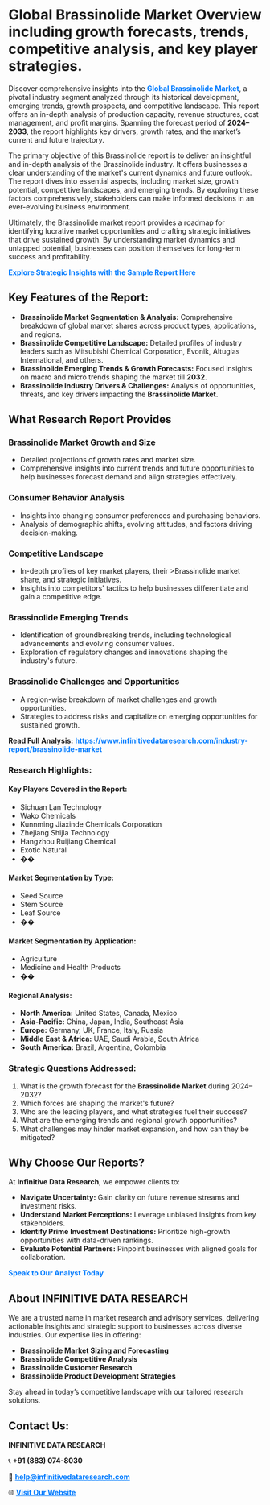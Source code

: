 <h1>Global Brassinolide Market Overview including growth forecasts, trends, competitive analysis, and key player strategies.</h1>
<p>
Discover comprehensive insights into the 
<a href="https://www.infinitivedataresearch.com/industry-report/brassinolide-market" rel="dofollow" style="color: #007BFF; text-decoration: none;"><strong>Global Brassinolide Market</strong></a>, a pivotal industry segment analyzed through its historical development, emerging trends, growth prospects, and competitive landscape. This report offers an in-depth analysis of production capacity, revenue structures, cost management, and profit margins. Spanning the forecast period of <strong>2024–2033</strong>, the report highlights key drivers, growth rates, and the market’s current and future trajectory.
</p>
<p>
The primary objective of this Brassinolide report is to deliver an insightful and in-depth analysis of the Brassinolide industry. It offers businesses a clear understanding of the market's current dynamics and future outlook. The report dives into essential aspects, including market size, growth potential, competitive landscapes, and emerging trends. By exploring these factors comprehensively, stakeholders can make informed decisions in an ever-evolving business environment.
</p>
<p>
Ultimately, the Brassinolide market report provides a roadmap for identifying lucrative market opportunities and crafting strategic initiatives that drive sustained growth. By understanding market dynamics and untapped potential, businesses can position themselves for long-term success and profitability.
</p>
<p>
<a href="https://www.infinitivedataresearch.com/request-sample/reportId=104821" style="color: #007BFF; text-decoration: none;"><strong>Explore Strategic Insights with the Sample Report Here</strong></a>
</p>

<h2>Key Features of the Report:</h2>
<ul>
<li><strong>Brassinolide Market Segmentation & Analysis:</strong> Comprehensive breakdown of global market shares across product types, applications, and regions.</li>
<li><strong>Brassinolide Competitive Landscape:</strong> Detailed profiles of industry leaders such as Mitsubishi Chemical Corporation, Evonik, Altuglas International, and others.</li>
<li><strong>Brassinolide Emerging Trends & Growth Forecasts:</strong> Focused insights on macro and micro trends shaping the market till <strong>2032</strong>.</li>
<li><strong>Brassinolide Industry Drivers & Challenges:</strong> Analysis of opportunities, threats, and key drivers impacting the <strong>Brassinolide Market</strong>.</li>
</ul>

<h2>What Research Report Provides</h2>
<h3>Brassinolide Market Growth and Size</h3>
<ul>
<li>Detailed projections of growth rates and market size.</li>
<li>Comprehensive insights into current trends and future opportunities to help businesses forecast demand and align strategies effectively.</li>
</ul>

<h3>Consumer Behavior Analysis</h3>
<ul>
<li>Insights into changing consumer preferences and purchasing behaviors.</li>
<li>Analysis of demographic shifts, evolving attitudes, and factors driving decision-making.</li>
</ul>

<h3>Competitive Landscape</h3>
<ul>
<li>In-depth profiles of key market players, their >Brassinolide market share, and strategic initiatives.</li>
<li>Insights into competitors' tactics to help businesses differentiate and gain a competitive edge.</li>
</ul>

<h3>Brassinolide Emerging Trends</h3>
<ul>
<li>Identification of groundbreaking trends, including technological advancements and evolving consumer values.</li>
<li>Exploration of regulatory changes and innovations shaping the industry's future.</li>
</ul>

<h3>Brassinolide Challenges and Opportunities</h3>
<ul>
<li>A region-wise breakdown of market challenges and growth opportunities.</li>
<li>Strategies to address risks and capitalize on emerging opportunities for sustained growth.</li>
</ul>
<p><strong>Read Full Analysis:</strong> <a href="https://www.infinitivedataresearch.com/industry-report/brassinolide-market" rel="dofollow" style="color: #007BFF; text-decoration: none;"><strong>https://www.infinitivedataresearch.com/industry-report/brassinolide-market</strong></a></p>
<h3>Research Highlights:</h3>
<h4>Key Players Covered in the Report:</h4>
<ul><li>Sichuan Lan Technology</li><li>Wako Chemicals</li><li>Kunnming Jiaxinde Chemicals Corporation</li><li>Zhejiang Shijia Technology</li><li>Hangzhou Ruijiang Chemical</li><li>Exotic Natural</li><li>��</li></ul>
<h4>Market Segmentation by Type:</h4>
<ul><li>Seed Source</li><li>Stem Source</li><li>Leaf Source</li><li>��</li></ul>
<h4>Market Segmentation by Application:</h4>
<ul><li>Agriculture</li><li>Medicine and Health Products</li><li>��</li></ul>

<h4>Regional Analysis:</h4>
<ul>
<li><strong>North America:</strong> United States, Canada, Mexico</li>
<li><strong>Asia-Pacific:</strong> China, Japan, India, Southeast Asia</li>
<li><strong>Europe:</strong> Germany, UK, France, Italy, Russia</li>
<li><strong>Middle East & Africa:</strong> UAE, Saudi Arabia, South Africa</li>
<li><strong>South America:</strong> Brazil, Argentina, Colombia</li>
</ul>

<h3>Strategic Questions Addressed:</h3>
<ol>
<li>What is the growth forecast for the <strong>Brassinolide Market</strong> during 2024–2032?</li>
<li>Which forces are shaping the market's future?</li>
<li>Who are the leading players, and what strategies fuel their success?</li>
<li>What are the emerging trends and regional growth opportunities?</li>
<li>What challenges may hinder market expansion, and how can they be mitigated?</li>
</ol>

<h2>Why Choose Our Reports?</h2>
<p>At <strong>Infinitive Data Research</strong>, we empower clients to:</p>
<ul>
<li><strong>Navigate Uncertainty:</strong> Gain clarity on future revenue streams and investment risks.</li>
<li><strong>Understand Market Perceptions:</strong> Leverage unbiased insights from key stakeholders.</li>
<li><strong>Identify Prime Investment Destinations:</strong> Prioritize high-growth opportunities with data-driven rankings.</li>
<li><strong>Evaluate Potential Partners:</strong> Pinpoint businesses with aligned goals for collaboration.</li>
</ul>
<p><a href="https://www.infinitivedataresearch.com/industry-report/brassinolide-market" rel="dofollow" style="color: #007BFF; text-decoration: none;"><strong>Speak to Our Analyst Today</strong></a></p>

<h2>About INFINITIVE DATA RESEARCH</h2>
<p>We are a trusted name in market research and advisory services, delivering actionable insights and strategic support to businesses across diverse industries. Our expertise lies in offering:</p>
<ul>
<li><strong>Brassinolide Market Sizing and Forecasting</strong></li>
<li><strong>Brassinolide Competitive Analysis</strong></li>
<li><strong>Brassinolide Customer Research</strong></li>
<li><strong>Brassinolide Product Development Strategies</strong></li>
</ul>
<p>Stay ahead in today’s competitive landscape with our tailored research solutions.</p>

<h2>Contact Us:</h2>
<p><strong>INFINITIVE DATA RESEARCH</strong></p>
<p>📞 <strong>+91 (883) 074-8030</strong></p>
<p>📧 <strong><a href="mailto:help@infinitivedataresearch.com" style="color: #007BFF;">help@infinitivedataresearch.com</a></strong></p>
<p>🌐 <strong><a href="https://www.infinitivedataresearch.com" rel="dofollow" style="color: #007BFF;">Visit Our Website</a></strong></p>